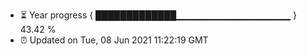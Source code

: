 - ⏳ Year progress { █████████████▁▁▁▁▁▁▁▁▁▁▁▁▁▁▁▁▁ } 43.42 %
- ⏰ Updated on Tue, 08 Jun 2021 11:22:19 GMT

